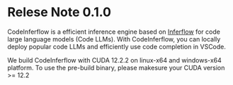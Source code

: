 # Relese Note 0.1.0

CodeInferflow is a efficient inference engine based on [Inferflow](https://github.com/inferflow/inferflow) for code large language models (Code LLMs). With CodeInferflow, you can locally deploy popular code LLMs and efficiently use code completion in VSCode. 

We build CodeInferflow with CUDA 12.2.2 on linux-x64 and windows-x64 platform. To use the pre-build binary, please makesure your CUDA version >= 12.2